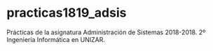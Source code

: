 # practicas1819_adsis
Prácticas de la asignatura Administración de Sistemas 2018-2018.
2º Ingeniería Informática en UNIZAR.
